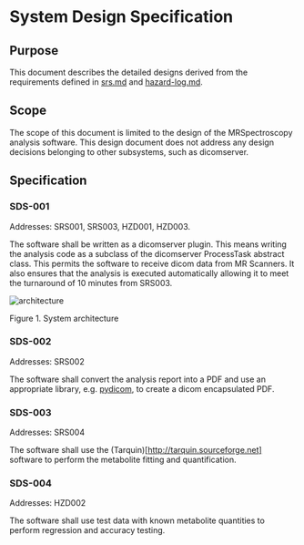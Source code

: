 # System Design Specification

## Purpose

This document describes the detailed designs derived from the requirements defined in [srs.md](srs.md) and [hazard-log.md](hazard-log.md).

## Scope

The scope of this document is limited to the design of the MRSpectroscopy analysis software. This design document does not address any design decisions belonging to other subsystems, such as dicomserver.

## Specification

### SDS-001
Addresses: SRS001, SRS003, HZD001, HZD003.

The software shall be written as a dicomserver plugin. This means writing the analysis code as a subclass of the dicomserver ProcessTask abstract class. This permits
the software to receive dicom data from MR Scanners. It also ensures that the analysis is executed automatically allowing it to meet the turnaround of 10 minutes 
from SRS003.

![architecture](https://user-images.githubusercontent.com/19840489/151717520-e19142be-3879-4194-8730-4163c70b9e01.png)

Figure 1. System architecture

### SDS-002
Addresses: SRS002

The software shall convert the analysis report into a PDF and use an appropriate library, e.g. [pydicom](www.pydicom.com), to create a dicom encapsulated PDF.

### SDS-003
Addresses: SRS004

The software shall use the (Tarquin)[http://tarquin.sourceforge.net] software to perform the metabolite fitting and quantification.

### SDS-004
Addresses: HZD002

The software shall use test data with known metabolite quantities to perform regression and accuracy testing.
